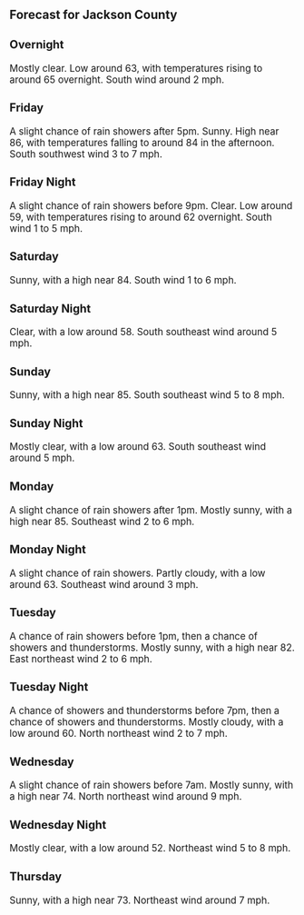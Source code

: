 <div>
   <h2>Forecast for Jackson County</h2>
   <p>
      <div style="font-size:120%">
         <h3>Overnight</h3>Mostly clear. Low around 63, with temperatures rising to around 65 overnight. South wind around 2 mph.<br></div>
   </p>
   <p>
      <div style="font-size:120%">
         <h3>Friday</h3>A slight chance of rain showers after 5pm. Sunny. High near 86, with temperatures falling to around 84 in the afternoon. South
         southwest wind 3 to 7 mph.<br></div>
   </p>
   <p>
      <div style="font-size:120%">
         <h3>Friday Night</h3>A slight chance of rain showers before 9pm. Clear. Low around 59, with temperatures rising to around 62 overnight. South wind
         1 to 5 mph.<br></div>
   </p>
   <p>
      <div style="font-size:120%">
         <h3>Saturday</h3>Sunny, with a high near 84. South wind 1 to 6 mph.<br></div>
   </p>
   <p>
      <div style="font-size:120%">
         <h3>Saturday Night</h3>Clear, with a low around 58. South southeast wind around 5 mph.<br></div>
   </p>
   <p>
      <div style="font-size:120%">
         <h3>Sunday</h3>Sunny, with a high near 85. South southeast wind 5 to 8 mph.<br></div>
   </p>
   <p>
      <div style="font-size:120%">
         <h3>Sunday Night</h3>Mostly clear, with a low around 63. South southeast wind around 5 mph.<br></div>
   </p>
   <p>
      <div style="font-size:120%">
         <h3>Monday</h3>A slight chance of rain showers after 1pm. Mostly sunny, with a high near 85. Southeast wind 2 to 6 mph.<br></div>
   </p>
   <p>
      <div style="font-size:120%">
         <h3>Monday Night</h3>A slight chance of rain showers. Partly cloudy, with a low around 63. Southeast wind around 3 mph.<br></div>
   </p>
   <p>
      <div style="font-size:120%">
         <h3>Tuesday</h3>A chance of rain showers before 1pm, then a chance of showers and thunderstorms. Mostly sunny, with a high near 82. East northeast
         wind 2 to 6 mph.<br></div>
   </p>
   <p>
      <div style="font-size:120%">
         <h3>Tuesday Night</h3>A chance of showers and thunderstorms before 7pm, then a chance of showers and thunderstorms. Mostly cloudy, with a low around
         60. North northeast wind 2 to 7 mph.<br></div>
   </p>
   <p>
      <div style="font-size:120%">
         <h3>Wednesday</h3>A slight chance of rain showers before 7am. Mostly sunny, with a high near 74. North northeast wind around 9 mph.<br></div>
   </p>
   <p>
      <div style="font-size:120%">
         <h3>Wednesday Night</h3>Mostly clear, with a low around 52. Northeast wind 5 to 8 mph.<br></div>
   </p>
   <p>
      <div style="font-size:120%">
         <h3>Thursday</h3>Sunny, with a high near 73. Northeast wind around 7 mph.<br></div>
   </p>
</div>